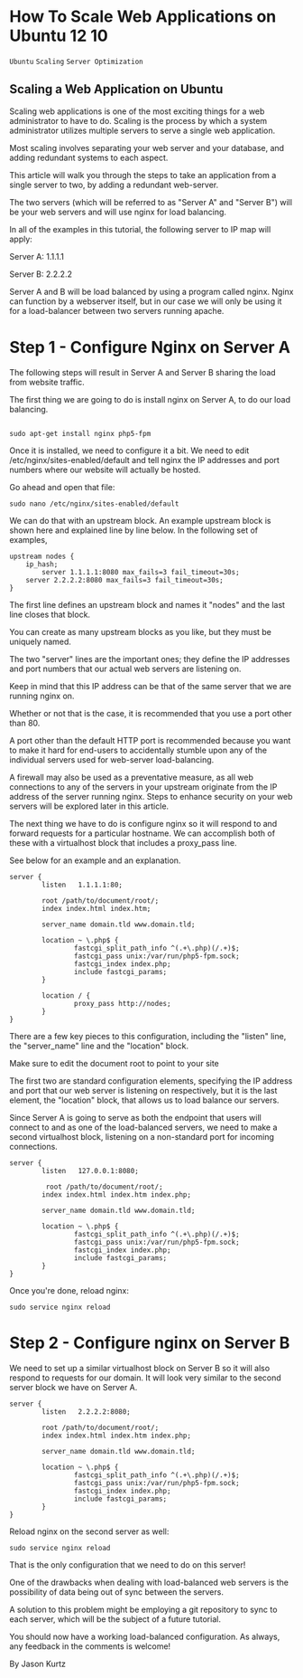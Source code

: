 # How To Scale Web Applications on Ubuntu 12 10

```Ubuntu``` ```Scaling``` ```Server Optimization```

##  Scaling a Web Application on Ubuntu


Scaling web applications is one of the most exciting things for a web administrator to have to do. Scaling is the process by which a system administrator utilizes multiple servers to serve a single web application.


Most scaling involves separating your web server and your database, and adding redundant systems to each aspect. 


This article will walk you through the steps to take an application from a single server to two, by adding a redundant web-server.


The two servers (which will be referred to as "Server A" and "Server B") will be your web servers and will use nginx for load balancing.


In all of the examples in this tutorial, the following server to IP map will apply:


Server A: 1.1.1.1


Server B: 2.2.2.2


Server A and B will be load balanced by using a program called nginx. Nginx can function by a webserver itself, but in our case we will 
only be using it for a load-balancer between two servers running apache.


# Step 1 - Configure Nginx on Server A


The following steps will result in Server A and Server B sharing the load from website traffic.


The first thing we are going to do is install nginx on Server A, to do our load balancing.


```
 
sudo apt-get install nginx php5-fpm

```


Once it is installed, we need to configure it a bit. We need to edit /etc/nginx/sites-enabled/default and tell nginx the IP addresses and port numbers where our website will actually be hosted.


Go ahead and open that file:


```
sudo nano /etc/nginx/sites-enabled/default
```


We can do that with an upstream block. An example upstream block is shown here and explained line by line below. 
In the following set of examples,


```
upstream nodes {
	ip_hash; 
        server 1.1.1.1:8080 max_fails=3 fail_timeout=30s;
	server 2.2.2.2:8080 max_fails=3 fail_timeout=30s; 
}

```


The first line defines an upstream block and names it "nodes" and the last line closes that block.


You can create as many upstream blocks as you like, but they must be uniquely named.


The two "server" lines are the important ones; they define the IP addresses and port numbers that our actual web servers are listening on.


Keep in mind that this IP address can be that of the same server that we are running nginx on.


Whether or not that is the case, it is recommended that you use a port other than 80.


A port other than the default HTTP port is recommended because you want to make it hard for end-users to accidentally stumble upon any of the individual servers used for web-server load-balancing.


A firewall may also be used as a preventative measure, as all web connections to any of the servers in your upstream originate from the IP address of the server running nginx. Steps to enhance security on your web servers will be explored later in this article.


The next thing we have to do is configure nginx so it will respond to and forward requests for a particular hostname. We can accomplish both of these with a virtualhost block that includes a proxy_pass line.


See below for an example and an explanation.


```
server {
        listen   1.1.1.1:80;

        root /path/to/document/root/;
        index index.html index.htm;

        server_name domain.tld www.domain.tld;

        location ~ \.php$ {
                fastcgi_split_path_info ^(.+\.php)(/.+)$;
                fastcgi_pass unix:/var/run/php5-fpm.sock;
                fastcgi_index index.php;
                include fastcgi_params;
        }

        location / {
                proxy_pass http://nodes;
        }
}

```


There are a few key pieces to this configuration, including the "listen" line, the "server_name" line and the "location" block.


Make sure to edit the document root to point to your site


The first two are standard configuration elements, specifying the IP address and port that our web server is listening on respectively, but it is the last element, the "location" block, that allows us to load balance our servers.


Since Server A is going to serve as both the endpoint that users will connect to and as one of the load-balanced servers, we need to make a second virtualhost block, listening on a non-standard port for incoming connections.


```
server {
        listen   127.0.0.1:8080; 

         root /path/to/document/root/;
        index index.html index.htm index.php;

        server_name domain.tld www.domain.tld;

        location ~ \.php$ {
                fastcgi_split_path_info ^(.+\.php)(/.+)$;
                fastcgi_pass unix:/var/run/php5-fpm.sock;
                fastcgi_index index.php;
                include fastcgi_params;
        }
}

```


Once you're done, reload nginx:


```
sudo service nginx reload
```


# Step 2 - Configure nginx on Server B


We need to set up a similar virtualhost block on Server B so it will also respond to requests for our domain. It will look very similar to the second server block we have on Server A.


```
server {
        listen   2.2.2.2:8080; 

        root /path/to/document/root/;
        index index.html index.htm index.php;

        server_name domain.tld www.domain.tld;

        location ~ \.php$ {
                fastcgi_split_path_info ^(.+\.php)(/.+)$;
                fastcgi_pass unix:/var/run/php5-fpm.sock;
                fastcgi_index index.php;
                include fastcgi_params;
        }
}

```


Reload nginx on the second server as well:


```
sudo service nginx reload
```


That is the only configuration that we need to do on this server!


One of the drawbacks when dealing with load-balanced web servers is the possibility of data being out of sync between the servers.


A solution to this problem might be employing a git repository to sync to each server, which will be the subject of a future tutorial.


You should now have a working load-balanced configuration. As always, any feedback in the comments is welcome!


By Jason Kurtz
